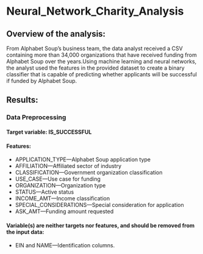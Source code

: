 # Neural_Network_Charity_Analysis
## Overview of the analysis:
From Alphabet Soup’s business team, the data analyst received a CSV containing more than 34,000 organizations that have received funding from Alphabet Soup over the years.Using machine learning and neural networks, the analyst used the features in the provided dataset to create a binary classifier that is capable of predicting whether applicants will be successful if funded by Alphabet Soup.
## Results:
### Data Preprocessing
#### Target variable: IS_SUCCESSFUL
#### Features: 
- APPLICATION_TYPE—Alphabet Soup application type
- AFFILIATION—Affiliated sector of industry
- CLASSIFICATION—Government organization classification
- USE_CASE—Use case for funding
- ORGANIZATION—Organization type
- STATUS—Active status
- INCOME_AMT—Income classification
- SPECIAL_CONSIDERATIONS—Special consideration for application
- ASK_AMT—Funding amount requested
#### Variable(s) are neither targets nor features, and should be removed from the input data: 
- EIN and NAME—Identification columns.
